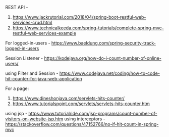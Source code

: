 REST API - 

1) https://www.jackrutorial.com/2018/04/spring-boot-restful-web-services-crud.html
2) https://www.technicalkeeda.com/spring-tutorials/complete-spring-mvc-restful-web-services-example

For logged-in-users - https://www.baeldung.com/spring-security-track-logged-in-users

Session Listener - https://kodejava.org/how-do-i-count-number-of-online-users/

using Filter and Session - https://www.codejava.net/coding/how-to-code-hit-counter-for-java-web-application

For a page: 

1) https://www.dineshonjava.com/servlets-hits-counter/
2) https://www.tutorialspoint.com/servlets/servlets-hits-counter.htm

using jsp - https://www.tutorialride.com/jsp-programs/count-number-of-visitors-on-website-jsp.htm
using interceptors - https://stackoverflow.com/questions/47152766/no-if-hit-count-in-spring-mvc